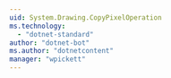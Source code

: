 ```yaml
---
uid: System.Drawing.CopyPixelOperation
ms.technology: 
  - "dotnet-standard"
author: "dotnet-bot"
ms.author: "dotnetcontent"
manager: "wpickett"
---
```

